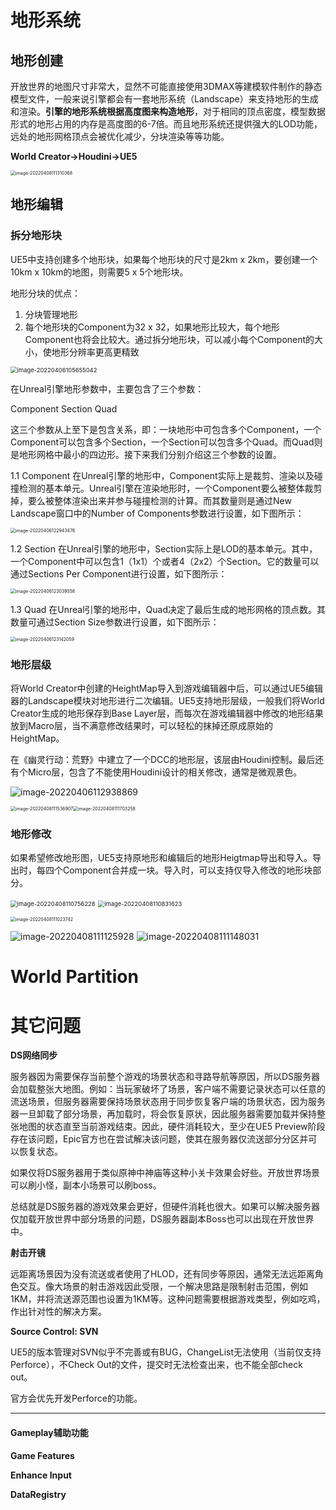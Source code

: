 # 地形系统

## 地形创建

开放世界的地图尺寸非常大，显然不可能直接使用3DMAX等建模软件制作的静态模型文件，一般来说引擎都会有一套地形系统（Landscape）来支持地形的生成和渲染。**引擎的地形系统根据高度图来构造地形**，对于相同的顶点密度，模型数据形式的地形占用的内存是高度图的6-7倍。而且地形系统还提供强大的LOD功能，远处的地形网格顶点会被优化减少，分块渲染等等功能。

**World Creator->Houdini->UE5**

<img src="https://private-notes.oss-cn-beijing.aliyuncs.com/assets/image-20220408111310368.png" alt="image-20220408111310368" style="zoom:50%;" />

## 地形编辑

### 拆分地形块

UE5中支持创建多个地形块，如果每个地形块的尺寸是2km x 2km，要创建一个10km x 10km的地图，则需要5 x 5个地形块。

地形分块的优点：

1. 分块管理地形
2. 每个地形块的Component为32 x 32，如果地形比较大，每个地形Component也将会比较大。通过拆分地形块，可以减小每个Component的大小，使地形分辨率更高更精致

<img src="https://private-notes.oss-cn-beijing.aliyuncs.com/assets/image-20220406105655042.png" alt="image-20220406105655042" style="zoom: 67%;" />

在Unreal引擎地形参数中，主要包含了三个参数：

Component
Section
Quad

这三个参数从上至下是包含关系，即：一块地形中可包含多个Component，一个Component可以包含多个Section，一个Section可以包含多个Quad。而Quad则是地形网格中最小的四边形。接下来我们分别介绍这三个参数的设置。

1.1 Component
在Unreal引擎的地形中，Component实际上是裁剪、渲染以及碰撞检测的基本单元。Unreal引擎在渲染地形时，一个Component要么被整体裁剪掉，要么被整体渲染出来并参与碰撞检测的计算。而其数量则是通过New Landscape窗口中的Number of Components参数进行设置，如下图所示：

<img src="https://private-notes.oss-cn-beijing.aliyuncs.com/assets/image-20220406122943476.png" alt="image-20220406122943476" style="zoom:50%;" />

1.2 Section
在Unreal引擎的地形中，Section实际上是LOD的基本单元。其中，一个Component中可以包含1（1x1）个或者4（2x2）个Section。它的数量可以通过Sections Per Component进行设置，如下图所示：

<img src="https://private-notes.oss-cn-beijing.aliyuncs.com/assets/image-20220406123039558.png" alt="image-20220406123039558" style="zoom:50%;" />

1.3 Quad
在Unreal引擎的地形中，Quad决定了最后生成的地形网格的顶点数。其数量可通过Section Size参数进行设置，如下图所示：

<img src="https://private-notes.oss-cn-beijing.aliyuncs.com/assets/image-20220406123142059.png" alt="image-20220406123142059" style="zoom:50%;" />



### 地形层级

将World Creator中创建的HeightMap导入到游戏编辑器中后，可以通过UE5编辑器的Landscape模块对地形进行二次编辑。UE5支持地形层级，一般我们将World Creator生成的地形保存到Base Layer层，而每次在游戏编辑器中修改的地形结果放到Macro层，当不满意修改结果时，可以轻松的抹掉还原成原始的HeightMap。

在《幽灵行动：荒野》中建立了一个DCC的地形层，该层由Houdini控制。最后还有个Micro层，包含了不能使用Houdini设计的相关修改，通常是微观景色。

![image-20220406112938869](https://private-notes.oss-cn-beijing.aliyuncs.com/assets/image-20220406112938869.png)

<img src="https://private-notes.oss-cn-beijing.aliyuncs.com/assets/image-20220408111536907.png" alt="image-20220408111536907" style="zoom: 50%;" /><img src="https://private-notes.oss-cn-beijing.aliyuncs.com/assets/image-20220408111703258.png" alt="image-20220408111703258" style="zoom:50%;" />

### 地形修改

如果希望修改地形图，UE5支持原地形和编辑后的地形Heigtmap导出和导入。导出时，每四个Component合并成一块。导入时，可以支持仅导入修改的地形块部分。

<img src="https://private-notes.oss-cn-beijing.aliyuncs.com/assets/image-20220408110756228.png" alt="image-20220408110756228" style="zoom: 67%;" />            <img src="https://private-notes.oss-cn-beijing.aliyuncs.com/assets/image-20220408110831623.png" alt="image-20220408110831623" style="zoom:67%;" />

<img src="https://private-notes.oss-cn-beijing.aliyuncs.com/assets/image-20220408111023742.png" alt="image-20220408111023742" style="zoom: 50%;" />



![image-20220408111125928](https://private-notes.oss-cn-beijing.aliyuncs.com/assets/image-20220408111125928.png)          ![image-20220408111148031](https://private-notes.oss-cn-beijing.aliyuncs.com/assets/image-20220408111148031.png)



# World Partition

[文档引用]: 世界分区.md



# 其它问题

**DS网络同步**

服务器因为需要保存当前整个游戏的场景状态和寻路导航等原因，所以DS服务器会加载整张大地图。例如：当玩家破坏了场景，客户端不需要记录状态可以任意的流送场景，但服务器需要保持场景状态用于同步恢复客户端的场景状态，因为服务器一旦卸载了部分场景，再加载时，将会恢复原状，因此服务器需要加载并保持整张地图的状态直至当前游戏结束。因此，硬件消耗较大，至少在UE5 Preview阶段存在该问题，Epic官方也在尝试解决该问题，使其在服务器仅流送部分分区并可以恢复状态。

如果仅将DS服务器用于类似原神中神庙等这种小关卡效果会好些。开放世界场景可以刷小怪，副本小场景可以刷boss。

总结就是DS服务器的游戏效果会更好，但硬件消耗也很大。如果可以解决服务器仅加载开放世界中部分场景的问题，DS服务器副本Boss也可以出现在开放世界中。

**射击开镜**

远距离场景因为没有流送或者使用了HLOD，还有同步等原因，通常无法远距离角色交互。像大场景的射击游戏因此受限，一个解决思路是限制射击范围，例如1KM，并将流送源范围也设置为1KM等。这种问题需要根据游戏类型，例如吃鸡，作出针对性的解决方案。

**Source Control: SVN**

UE5的版本管理对SVN似乎不完善或有BUG，ChangeList无法使用（当前仅支持Perforce），不Check Out的文件，提交时无法检查出来，也不能全部check out。

官方会优先开发Perforce的功能。

****

#### Gameplay辅助功能

**Game Features**

**Enhance Input**

**DataRegistry**



